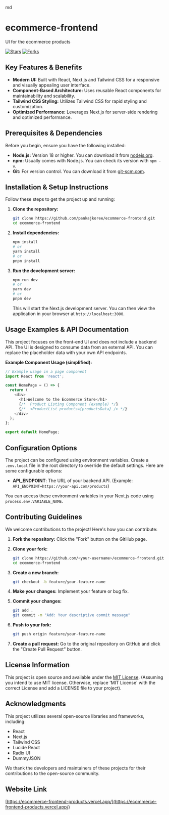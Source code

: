 md
# ecommerce-frontend

UI for the ecommerce products

[![Stars](https://img.shields.io/github/stars/pankajkoree/ecommerce-frontend)](https://github.com/pankajkoree/ecommerce-frontend/stargazers)
[![Forks](https://img.shields.io/github/forks/pankajkoree/ecommerce-frontend)](https://github.com/pankajkoree/ecommerce-frontend/network/members)

## Key Features & Benefits

*   **Modern UI:** Built with React, Next.js and Tailwind CSS for a responsive and visually appealing user interface.
*   **Component-Based Architecture:** Uses reusable React components for maintainability and scalability.
*   **Tailwind CSS Styling:** Utilizes Tailwind CSS for rapid styling and customization.
*   **Optimized Performance:** Leverages Next.js for server-side rendering and optimized performance.

## Prerequisites & Dependencies

Before you begin, ensure you have the following installed:

*   **Node.js:** Version 18 or higher.  You can download it from [nodejs.org](https://nodejs.org/).
*   **npm:**  Usually comes with Node.js.  You can check its version with `npm -v`.
*   **Git:**  For version control.  You can download it from [git-scm.com](https://git-scm.com/).

## Installation & Setup Instructions

Follow these steps to get the project up and running:

1.  **Clone the repository:**

    ```bash
    git clone https://github.com/pankajkoree/ecommerce-frontend.git
    cd ecommerce-frontend
    ```

2.  **Install dependencies:**

    ```bash
    npm install
    # or
    yarn install
    # or
    pnpm install
    ```

3.  **Run the development server:**

    ```bash
    npm run dev
    # or
    yarn dev
    # or
    pnpm dev
    ```

    This will start the Next.js development server. You can then view the application in your browser at `http://localhost:3000`.

## Usage Examples & API Documentation

This project focuses on the front-end UI and does not include a backend API. The UI is designed to consume data from an external API. You can replace the placeholder data with your own API endpoints.

**Example Component Usage (simplified):**

```typescript jsx
// Example usage in a page component
import React from 'react';

const HomePage = () => {
  return (
    <div>
      <h1>Welcome to the Ecommerce Store</h1>
      {/*  Product Listing Component (example) */}
      {/*  <ProductList products={productsData} /> */}
    </div>
  );
};

export default HomePage;

```

## Configuration Options

The project can be configured using environment variables.  Create a `.env.local` file in the root directory to override the default settings.  Here are some configurable options:

*   **API_ENDPOINT**:  The URL of your backend API.  (Example: `API_ENDPOINT=https://your-api.com/products`)

You can access these environment variables in your Next.js code using `process.env.VARIABLE_NAME`.

## Contributing Guidelines

We welcome contributions to the project! Here's how you can contribute:

1.  **Fork the repository:** Click the "Fork" button on the GitHub page.

2.  **Clone your fork:**

    ```bash
    git clone https://github.com/<your-username>/ecommerce-frontend.git
    cd ecommerce-frontend
    ```

3.  **Create a new branch:**

    ```bash
    git checkout -b feature/your-feature-name
    ```

4.  **Make your changes:** Implement your feature or bug fix.

5.  **Commit your changes:**

    ```bash
    git add .
    git commit -m "Add: Your descriptive commit message"
    ```

6.  **Push to your fork:**

    ```bash
    git push origin feature/your-feature-name
    ```

7.  **Create a pull request:** Go to the original repository on GitHub and click the "Create Pull Request" button.

## License Information

This project is open source and available under the [MIT License](LICENSE).  (Assuming you intend to use MIT license. Otherwise, replace 'MIT License' with the correct License and add a LICENSE file to your project).

## Acknowledgments

This project utilizes several open-source libraries and frameworks, including:

*   React
*   Next.js
*   Tailwind CSS
*   Lucide React
*   Radix UI
*   DummyJSON

We thank the developers and maintainers of these projects for their contributions to the open-source community.

## Website Link
[https://ecommerce-frontend-products.vercel.app/](https://ecommerce-frontend-products.vercel.app/)